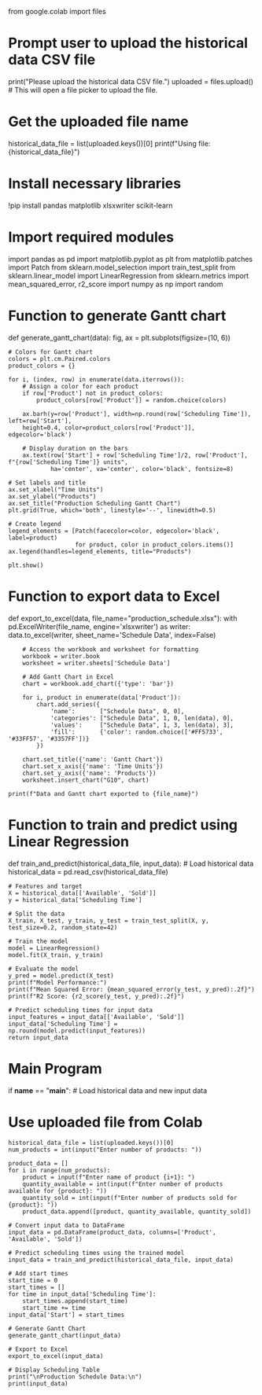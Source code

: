 from google.colab import files

# Prompt user to upload the historical data CSV file
print("Please upload the historical data CSV file.")
uploaded = files.upload()  # This will open a file picker to upload the file.

# Get the uploaded file name
historical_data_file = list(uploaded.keys())[0]
print(f"Using file: {historical_data_file}")





# Install necessary libraries
!pip install pandas matplotlib xlsxwriter scikit-learn

# Import required modules
import pandas as pd
import matplotlib.pyplot as plt
from matplotlib.patches import Patch
from sklearn.model_selection import train_test_split
from sklearn.linear_model import LinearRegression
from sklearn.metrics import mean_squared_error, r2_score
import numpy as np
import random

# Function to generate Gantt chart
def generate_gantt_chart(data):
    fig, ax = plt.subplots(figsize=(10, 6))

    # Colors for Gantt chart
    colors = plt.cm.Paired.colors
    product_colors = {}

    for i, (index, row) in enumerate(data.iterrows()):
        # Assign a color for each product
        if row['Product'] not in product_colors:
            product_colors[row['Product']] = random.choice(colors)

        ax.barh(y=row['Product'], width=np.round(row['Scheduling Time']), left=row['Start'],
        height=0.4, color=product_colors[row['Product']], edgecolor='black')

        # Display duration on the bars
        ax.text(row['Start'] + row['Scheduling Time']/2, row['Product'], f"{row['Scheduling Time']} units",
                ha='center', va='center', color='black', fontsize=8)

    # Set labels and title
    ax.set_xlabel("Time Units")
    ax.set_ylabel("Products")
    ax.set_title("Production Scheduling Gantt Chart")
    plt.grid(True, which='both', linestyle='--', linewidth=0.5)

    # Create legend
    legend_elements = [Patch(facecolor=color, edgecolor='black', label=product)
                       for product, color in product_colors.items()]
    ax.legend(handles=legend_elements, title="Products")

    plt.show()

# Function to export data to Excel
def export_to_excel(data, file_name="production_schedule.xlsx"):
    with pd.ExcelWriter(file_name, engine='xlsxwriter') as writer:
        data.to_excel(writer, sheet_name='Schedule Data', index=False)

        # Access the workbook and worksheet for formatting
        workbook = writer.book
        worksheet = writer.sheets['Schedule Data']

        # Add Gantt Chart in Excel
        chart = workbook.add_chart({'type': 'bar'})

        for i, product in enumerate(data['Product']):
            chart.add_series({
                'name':       ["Schedule Data", 0, 0],
                'categories': ["Schedule Data", 1, 0, len(data), 0],
                'values':     ["Schedule Data", 1, 3, len(data), 3],
                'fill':       {'color': random.choice(['#FF5733', '#33FF57', '#3357FF'])}
            })

        chart.set_title({'name': 'Gantt Chart'})
        chart.set_x_axis({'name': 'Time Units'})
        chart.set_y_axis({'name': 'Products'})
        worksheet.insert_chart("G10", chart)

    print(f"Data and Gantt chart exported to {file_name}")

# Function to train and predict using Linear Regression
def train_and_predict(historical_data_file, input_data):
    # Load historical data
    historical_data = pd.read_csv(historical_data_file)

    # Features and target
    X = historical_data[['Available', 'Sold']]
    y = historical_data['Scheduling Time']

    # Split the data
    X_train, X_test, y_train, y_test = train_test_split(X, y, test_size=0.2, random_state=42)

    # Train the model
    model = LinearRegression()
    model.fit(X_train, y_train)

    # Evaluate the model
    y_pred = model.predict(X_test)
    print(f"Model Performance:")
    print(f"Mean Squared Error: {mean_squared_error(y_test, y_pred):.2f}")
    print(f"R2 Score: {r2_score(y_test, y_pred):.2f}")

    # Predict scheduling times for input data
    input_features = input_data[['Available', 'Sold']]
    input_data['Scheduling Time'] = np.round(model.predict(input_features))
    return input_data

# Main Program
if __name__ == "__main__":
    # Load historical data and new input data
   # Use uploaded file from Colab
    historical_data_file = list(uploaded.keys())[0]
    num_products = int(input("Enter number of products: "))

    product_data = []
    for i in range(num_products):
        product = input(f"Enter name of product {i+1}: ")
        quantity_available = int(input(f"Enter number of products available for {product}: "))
        quantity_sold = int(input(f"Enter number of products sold for {product}: "))
        product_data.append([product, quantity_available, quantity_sold])

    # Convert input data to DataFrame
    input_data = pd.DataFrame(product_data, columns=['Product', 'Available', 'Sold'])

    # Predict scheduling times using the trained model
    input_data = train_and_predict(historical_data_file, input_data)

    # Add start times
    start_time = 0
    start_times = []
    for time in input_data['Scheduling Time']:
        start_times.append(start_time)
        start_time += time
    input_data['Start'] = start_times

    # Generate Gantt Chart
    generate_gantt_chart(input_data)

    # Export to Excel
    export_to_excel(input_data)

    # Display Scheduling Table
    print("\nProduction Schedule Data:\n")
    print(input_data)
